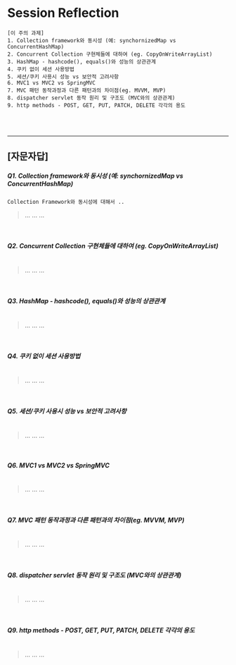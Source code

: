 
# Session Reflection

```
[이 주의 과제]
1. Collection framework와 동시성 (예: synchornizedMap vs ConcurrentHashMap)
2. Concurrent Collection 구현체들에 대하여 (eg. CopyOnWriteArrayList)
3. HashMap - hashcode(), equals()와 성능의 상관관계
4. 쿠키 없이 세션 사용방법
5. 세션/쿠키 사용시 성능 vs 보안적 고려사항
6. MVC1 vs MVC2 vs SpringMVC
7. MVC 패턴 동작과정과 다른 패턴과의 차이점(eg. MVVM, MVP)
8. dispatcher servlet 동작 원리 및 구조도 (MVC와의 상관관계)
9. http methods - POST, GET, PUT, PATCH, DELETE 각각의 용도
```
<br>
<br>

-----


## [자문자답]

##### Q1. Collection framework와 동시성 (예: synchornizedMap vs ConcurrentHashMap)
```
Collection Framework와 동시성에 대해서 ..

```

> ...
> ...
> ...
<br>


##### Q2. Concurrent Collection 구현체들에 대하여 (eg. CopyOnWriteArrayList)
```

```

> ...
> ...
> ...
<br>


##### Q3. HashMap - hashcode(), equals()와 성능의 상관관계
```

```

> ...
> ...
> ...
<br>


##### Q4. 쿠키 없이 세션 사용방법
```

```

> ...
> ...
> ...
<br>


##### Q5. 세션/쿠키 사용시 성능 vs 보안적 고려사항
```

```

> ...
> ...
> ...

<br>

##### Q6. MVC1 vs MVC2 vs SpringMVC
```

```

> ...
> ...
> ...


<br>

##### Q7. MVC 패턴 동작과정과 다른 패턴과의 차이점(eg. MVVM, MVP)
```

```

> ...
> ...
> ...

<br>

##### Q8. dispatcher servlet 동작 원리 및 구조도 (MVC와의 상관관계)
```

```

> ...
> ...
> ...

<br>

##### Q9. http methods - POST, GET, PUT, PATCH, DELETE 각각의 용도
```

```

> ...
> ...
> ...

